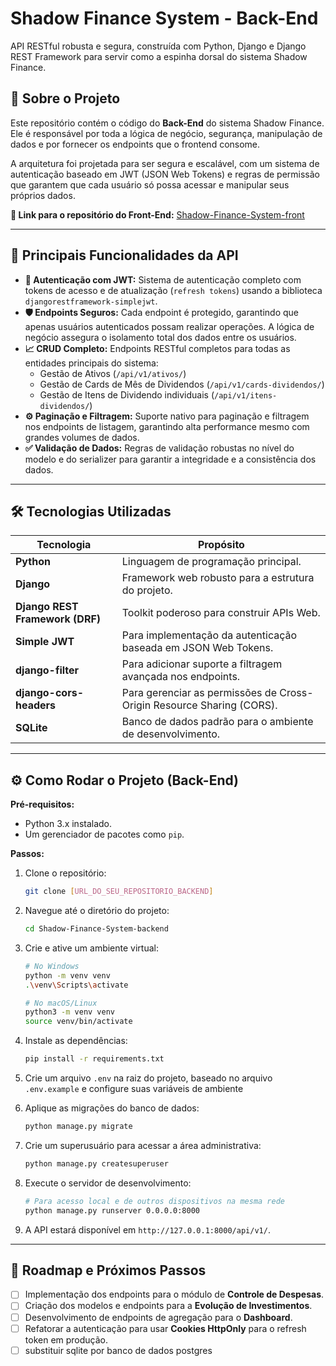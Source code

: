# Shadow Finance System - Back-End

API RESTful robusta e segura, construída com Python, Django e Django REST Framework para servir como a espinha dorsal do sistema Shadow Finance.

## 🚀 Sobre o Projeto

Este repositório contém o código do **Back-End** do sistema Shadow Finance. Ele é responsável por toda a lógica de negócio, segurança, manipulação de dados e por fornecer os endpoints que o frontend consome.

A arquitetura foi projetada para ser segura e escalável, com um sistema de autenticação baseado em JWT (JSON Web Tokens) e regras de permissão que garantem que cada usuário só possa acessar e manipular seus próprios dados.

**🔗 Link para o repositório do Front-End:** [Shadow-Finance-System-front](https://github.com/DanielErick-dev/Shadow-Finance-system)

---

## 🌟 Principais Funcionalidades da API

- **🔐 Autenticação com JWT:** Sistema de autenticação completo com tokens de acesso e de atualização (`refresh tokens`) usando a biblioteca `djangorestframework-simplejwt`.
- **🛡️ Endpoints Seguros:** Cada endpoint é protegido, garantindo que apenas usuários autenticados possam realizar operações. A lógica de negócio assegura o isolamento total dos dados entre os usuários.
- **📈 CRUD Completo:** Endpoints RESTful completos para todas as entidades principais do sistema:
    - Gestão de Ativos (`/api/v1/ativos/`)
    - Gestão de Cards de Mês de Dividendos (`/api/v1/cards-dividendos/`)
    - Gestão de Itens de Dividendo individuais (`/api/v1/itens-dividendos/`)
- **⚙️ Paginação e Filtragem:** Suporte nativo para paginação e filtragem nos endpoints de listagem, garantindo alta performance mesmo com grandes volumes de dados.
- **✅ Validação de Dados:** Regras de validação robustas no nível do modelo e do serializer para garantir a integridade e a consistência dos dados.

---

## 🛠️ Tecnologias Utilizadas

| Tecnologia | Propósito |
|---|---|
| **Python** | Linguagem de programação principal. |
| **Django** | Framework web robusto para a estrutura do projeto. |
| **Django REST Framework (DRF)** | Toolkit poderoso para construir APIs Web. |
| **Simple JWT** | Para implementação da autenticação baseada em JSON Web Tokens. |
| **django-filter** | Para adicionar suporte a filtragem avançada nos endpoints. |
| **django-cors-headers** | Para gerenciar as permissões de Cross-Origin Resource Sharing (CORS). |
| **SQLite** | Banco de dados padrão para o ambiente de desenvolvimento. |

---

## ⚙️ Como Rodar o Projeto (Back-End)

**Pré-requisitos:**
- Python 3.x instalado.
- Um gerenciador de pacotes como `pip`.

**Passos:**
1.  Clone o repositório:
    ```bash
    git clone [URL_DO_SEU_REPOSITORIO_BACKEND]
    ```
2.  Navegue até o diretório do projeto:
    ```bash
    cd Shadow-Finance-System-backend
    ```
3.  Crie e ative um ambiente virtual:
    ```bash
    # No Windows
    python -m venv venv
    .\venv\Scripts\activate

    # No macOS/Linux
    python3 -m venv venv
    source venv/bin/activate
    ```
4.  Instale as dependências:
    ```bash
    pip install -r requirements.txt
    ```
5.  Crie um arquivo `.env` na raiz do projeto, baseado no arquivo `.env.example` e configure suas variáveis de ambiente

6.  Aplique as migrações do banco de dados:
    ```bash
    python manage.py migrate
    ```
7.  Crie um superusuário para acessar a área administrativa:
    ```bash
    python manage.py createsuperuser
    ```
8.  Execute o servidor de desenvolvimento:
    ```bash
    # Para acesso local e de outros dispositivos na mesma rede
    python manage.py runserver 0.0.0.0:8000
    ```
9.  A API estará disponível em `http://127.0.0.1:8000/api/v1/`.

---

## 📝 Roadmap e Próximos Passos

- [ ] Implementação dos endpoints para o módulo de **Controle de Despesas**.
- [ ] Criação dos modelos e endpoints para a **Evolução de Investimentos**.
- [ ] Desenvolvimento de endpoints de agregação para o **Dashboard**.
- [ ] Refatorar a autenticação para usar **Cookies HttpOnly** para o refresh token em produção.
- [ ] substituir sqlite por banco de dados postgres
